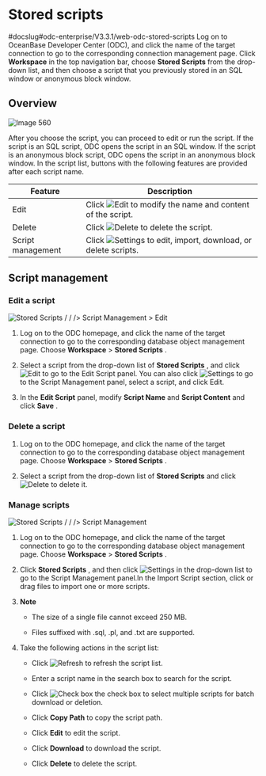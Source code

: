 Stored scripts 
===================================
#docslug#odc-enterprise/V3.3.1/web-odc-stored-scripts
Log on to OceanBase Developer Center (ODC), and click the name of the target connection to go to the corresponding connection management page. Click **Workspace** in the top navigation bar, choose **Stored Scripts** from the drop-down list, and then choose a script that you previously stored in an SQL window or anonymous block window. 

Overview 
-----------------------------

![Image 560](https://help-static-aliyun-doc.aliyuncs.com/assets/img/en-US/2295211561/p269155.png)

After you choose the script, you can proceed to edit or run the script. If the script is an SQL script, ODC opens the script in an SQL window. If the script is an anonymous block script, ODC opens the script in an anonymous block window. In the script list, buttons with the following features are provided after each script name.


|      Feature      |                                                                     Description                                                                      |
|-------------------|------------------------------------------------------------------------------------------------------------------------------------------------------|
| Edit              | Click  ![Edit](https://help-static-aliyun-doc.aliyuncs.com/assets/img/en-US/4384511561/p424761.jpg) to modify the name and content of the script.    |
| Delete            | Click ![Delete](https://help-static-aliyun-doc.aliyuncs.com/assets/img/en-US/4384511561/p424762.jpg) to delete the script.                           |
| Script management | Click ![Settings](https://help-static-aliyun-doc.aliyuncs.com/assets/img/en-US/4384511561/p424763.jpg) to edit, import, download, or delete scripts. |



Script management 
--------------------------------------

### Edit a script 

![Stored Scripts / / /> Script Management > Edit](https://help-static-aliyun-doc.aliyuncs.com/assets/img/en-US/2295211561/p424769.png)

1. Log on to the ODC homepage, and click the name of the target connection to go to the corresponding database object management page. Choose **Workspace** \> **Stored Scripts** .

   

2. Select a script from the drop-down list of **Stored Scripts** , and click ![Edit](https://help-static-aliyun-doc.aliyuncs.com/assets/img/en-US/4384511561/p424782.jpg) to go to the Edit Script panel. You can also click ![Settings](https://help-static-aliyun-doc.aliyuncs.com/assets/img/en-US/4384511561/p424763.jpg) to go to the Script Management panel, select a script, and click Edit.

   

3. In the **Edit Script** panel, modify **Script Name** and **Script Content** and click **Save** .

   




### Delete a script 

1. Log on to the ODC homepage, and click the name of the target connection to go to the corresponding database object management page. Choose **Workspace** \> **Stored Scripts** .

   

2. Select a script from the drop-down list of **Stored Scripts** and click ![Delete](https://help-static-aliyun-doc.aliyuncs.com/assets/img/en-US/4384511561/p424762.jpg) to delete it.

   




### Manage scripts 

![Stored Scripts / / /> Script Management](https://help-static-aliyun-doc.aliyuncs.com/assets/img/en-US/2295211561/p424794.png)

1. Log on to the ODC homepage, and click the name of the target connection to go to the corresponding database object management page. Choose **Workspace** \> **Stored Scripts** .

   

2. Click **Stored Scripts** , and then click ![Settings](https://help-static-aliyun-doc.aliyuncs.com/assets/img/en-US/4384511561/p424763.jpg) in the drop-down list to go to the Script Management panel.In the Import Script section, click or drag files to import one or more scripts.

   

3.
   **Note**

   
   * The size of a single file cannot exceed 250 MB.

     
   
   * Files suffixed with .sql, .pl, and .txt are supported.

     
   

   
   

4. Take the following actions in the script list: 

   * Click ![Refresh](https://help-static-aliyun-doc.aliyuncs.com/assets/img/en-US/4384511561/p424801.jpg) to refresh the script list.

     
   
   * Enter a script name in the search box to search for the script.

     
   
   * Click ![Check box](https://help-static-aliyun-doc.aliyuncs.com/assets/img/en-US/4384511561/p424802.jpg) the check box to select multiple scripts for batch download or deletion.

     
   
   * Click **Copy Path** to copy the script path.

     
   
   * Click **Edit** to edit the script.

     
   
   * Click **Download** to download the script.

     
   
   * Click **Delete** to delete the script.

     
   

   




